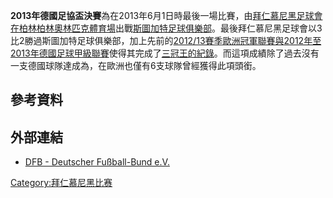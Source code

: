 **2013年德國足協盃決賽**為在2013年6月1日時最後一場比賽，由[拜仁慕尼黑足球會在](https://zh.wikipedia.org/wiki/拜仁慕尼黑足球會 "wikilink")[柏林](../Page/柏林.md "wikilink")[柏林奧林匹克體育場](../Page/柏林奧林匹克體育場.md "wikilink")出戰[斯圖加特足球俱樂部](https://zh.wikipedia.org/wiki/斯圖加特足球俱樂部 "wikilink")。最後拜仁慕尼黑足球會以3比2勝過斯圖加特足球俱樂部，加上先前的[2012/13賽季歐洲冠軍聯賽與](https://zh.wikipedia.org/wiki/2012/13賽季歐洲冠軍聯賽 "wikilink")[2012年至2013年德國足球甲級聯賽](../Page/2012年至2013年德國足球甲級聯賽.md "wikilink")使得其完成了[三冠王的紀錄](../Page/三冠王_\(足球\).md "wikilink")。而這項成績除了過去沒有一支德國球隊達成為，在歐洲也僅有6支球隊曾經獲得此項頭銜。

## 參考資料

## 外部連結

  - [DFB - Deutscher Fußball-Bund e.V.](http://www.dfb.de/index.php?id=511741)

[Category:拜仁慕尼黑比赛](https://zh.wikipedia.org/wiki/Category:拜仁慕尼黑比赛 "wikilink")